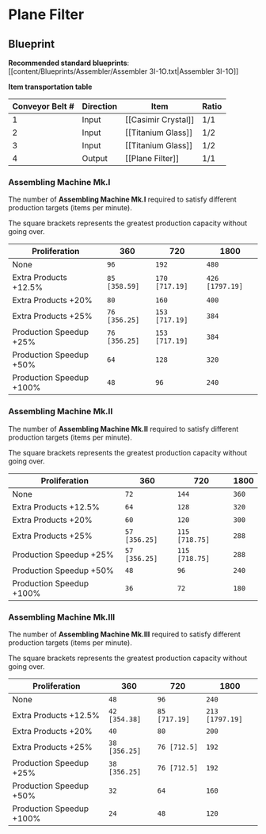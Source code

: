 # Plane Filter

## Blueprint

**Recommended standard blueprints**: [[content/Blueprints/Assembler/Assembler 3I-1O.txt|Assembler 3I-1O]]

**Item transportation table**

| Conveyor Belt # | Direction | Item                | Ratio |
| --------------- | --------- | ------------------- | ----- |
| 1               | Input     | [[Casimir Crystal]] | 1/1   |
| 2               | Input     | [[Titanium Glass]]  | 1/2   |
| 3               | Input     | [[Titanium Glass]]  | 1/2   |
| 4               | Output    | [[Plane Filter]]    | 1/1   |

### Assembling Machine Mk.I

The number of **Assembling Machine Mk.I** required to satisfy different production targets (items per minute).

The square brackets represents the greatest production capacity without going over.

| Proliferation            | 360           | 720            | 1800            |
| ------------------------ | ------------- | -------------- | --------------- |
| None                     | `96`          | `192`          | `480`           |
| Extra Products +12.5%    | `85 [358.59]` | `170 [717.19]` | `426 [1797.19]` |
| Extra Products +20%      | `80`          | `160`          | `400`           |
| Extra Products +25%      | `76 [356.25]` | `153 [717.19]` | `384`           |
| Production Speedup +25%  | `76 [356.25]` | `153 [717.19]` | `384`           |
| Production Speedup +50%  | `64`          | `128`          | `320`           |
| Production Speedup +100% | `48`          | `96`           | `240`           |

### Assembling Machine Mk.II

The number of **Assembling Machine Mk.II** required to satisfy different production targets (items per minute).

The square brackets represents the greatest production capacity without going over.

| Proliferation            | 360           | 720            | 1800  |
| ------------------------ | ------------- | -------------- | ----- |
| None                     | `72`          | `144`          | `360` |
| Extra Products +12.5%    | `64`          | `128`          | `320` |
| Extra Products +20%      | `60`          | `120`          | `300` |
| Extra Products +25%      | `57 [356.25]` | `115 [718.75]` | `288` |
| Production Speedup +25%  | `57 [356.25]` | `115 [718.75]` | `288` |
| Production Speedup +50%  | `48`          | `96`           | `240` |
| Production Speedup +100% | `36`          | `72`           | `180` |

### Assembling Machine Mk.III

The number of **Assembling Machine Mk.III** required to satisfy different production targets (items per minute).

The square brackets represents the greatest production capacity without going over.

| Proliferation            | 360           | 720           | 1800            |
| ------------------------ | ------------- | ------------- | --------------- |
| None                     | `48`          | `96`          | `240`           |
| Extra Products +12.5%    | `42 [354.38]` | `85 [717.19]` | `213 [1797.19]` |
| Extra Products +20%      | `40`          | `80`          | `200`           |
| Extra Products +25%      | `38 [356.25]` | `76 [712.5]`  | `192`           |
| Production Speedup +25%  | `38 [356.25]` | `76 [712.5]`  | `192`           |
| Production Speedup +50%  | `32`          | `64`          | `160`           |
| Production Speedup +100% | `24`          | `48`          | `120`           |
